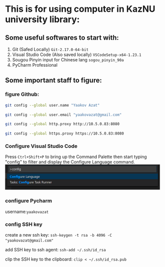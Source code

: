 # This is for using computer in KazNU university library:

## Some useful softwares to start with:

1. Git (Safed Locally) `Git-2.17.0-64-bit`
2. Visual Studio Code (Also saved locally) `VSCodeSetup-x64-1.23.1`
3. Sougou Pinyin input for Chinese lang `sogou_pinyin_90a`
4. PyCharm Professional 


## Some important staff to figure:

### figure Github:
```bash
git config --global user.name "Yaakov Azat"
``` 
``` bash
git config --global user.email "yaakovazat@gmail.com" 
``` 
``` bash
git config --global http.proxy http://10.5.0.83:8080
``` 
``` bash
git config --global https.proxy https://10.5.0.83:8080
``` 
### Configure Visual Studio Code    
Press `Ctrl+Shift+P` to bring up the Command Palette then start typing "config" to filter and display the Configure Language command.
![](img/configure-language-command.png)  

### configure Pycharm   
username:`yaakovazat`   

### config SSH key

create a new ssh key: `ssh-keygen -t rsa -b 4096 -C "yaakovazat@gmail.com"`

add SSH key to ssh agent: `ssh-add ~/.ssh/id_rsa`

clip the SSH key to the clipboard: `clip < ~/.ssh/id_rsa.pub`


